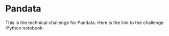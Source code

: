 # Pandata

This is the technical challenge for Pandata. Here is the link to the challenge iPython notebook:
